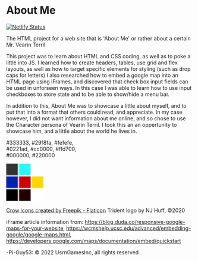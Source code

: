 # About Me
[![Netlify Status](https://api.netlify.com/api/v1/badges/eb65b329-a61d-4d54-987f-74c1e5d9be2a/deploy-status)](https://app.netlify.com/sites/about-me-pi-guy53/deploys)

The HTML project for a web site that is 'About Me' or rather about a certain Mr. Vearin Terril

This project was to learn about HTML and CSS coding, as well as to poke a little into JS. I learned how to create headers, tables, use grid and flex layouts, as well as how to target specific elements for styling (such as drop caps for letters) 
I also researched how to embed a google map into an HTML page using iFrames, and discovered that check box input fields can be used in unforseen ways. In this case I was able to learn how to use input checkboxes to store state and to be able to show/hide a menu bar.

In addition to this, About Me was to showcase a little about myself, and to put that into a format that others could read, and appreciate. In my case however, I did not want information about me online, and so chose to use the Character persona of Vearin Terril. I took this an an oppertunity to showcase him, and a little about the world he lives in.

#333333, #29f8fa, #fefefe,
<br>
#0221ad, #cc0000, #ffd700,
<br>
#000000, #220000

<img src = "img/color-swatches.png" style="width:100px;"/>

[Crow icons created by Freepik - Flaticon](https://www.flaticon.com/free-icons/crow)
Trident logo by NJ Huff, &copy;2020

iFrame article information from: 
https://blog.duda.co/responsive-google-maps-for-your-website, https://wcmshelp.ucsc.edu/advanced/embedding-google/google-maps.html, https://developers.google.com/maps/documentation/embed/quickstart

-Pi-Guy53:
&copy; 2022 UsrnGamesInc, all rights reserved
